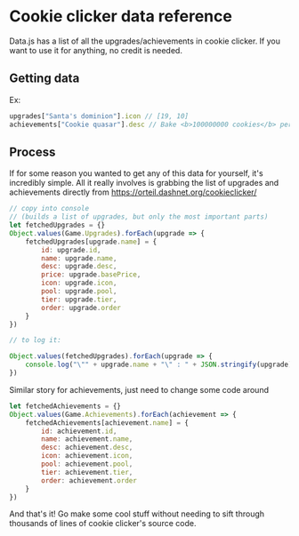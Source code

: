 # Cookie clicker data reference

Data.js has a list of all the upgrades/achievements in cookie clicker. If you want to use it for anything, no credit is needed.


## Getting data

Ex:
```js
upgrades["Santa's dominion"].icon // [19, 10]
achievements["Cookie quasar"].desc // Bake <b>100000000 cookies</b> per second.
```

## Process

If for some reason you wanted to get any of this data for yourself, it's incredibly simple. All it really involves is grabbing the list of upgrades and achievements directly from https://orteil.dashnet.org/cookieclicker/

```js
// copy into console 
// (builds a list of upgrades, but only the most important parts)
let fetchedUpgrades = {}
Object.values(Game.Upgrades).forEach(upgrade => {
	fetchedUpgrades[upgrade.name] = {
		id: upgrade.id,
		name: upgrade.name,
		desc: upgrade.desc,
		price: upgrade.basePrice,
		icon: upgrade.icon,
		pool: upgrade.pool,
		tier: upgrade.tier,
		order: upgrade.order
	}
})

// to log it:

Object.values(fetchedUpgrades).forEach(upgrade => { 
	console.log("\"" + upgrade.name + "\" : " + JSON.stringify(upgrade));
})

```
Similar story for achievements, just need to change some code around

```js
let fetchedAchievements = {}
Object.values(Game.Achievements).forEach(achievement => {
	fetchedAchievements[achievement.name] = {
		id: achievement.id,
		name: achievement.name,
		desc: achievement.desc,
		icon: achievement.icon,
		pool: achievement.pool,
		tier: achievement.tier,
		order: achievement.order
	}
})
```

And that's it! Go make some cool stuff without needing to sift through thousands of lines of cookie clicker's source code.